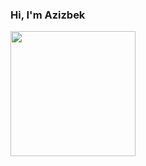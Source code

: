 ### <span>Hi, I'm Azizbek</span>


<img src="https://media2.giphy.com/media/4Z4FRLEzoSwivZP1SI/giphy.gif?cid=ecf05e474a5lwr83g3eh6dh3vwpan1k429p2hc8fgiqamtki&rid=giphy.gif&ct=s" width="200px">
